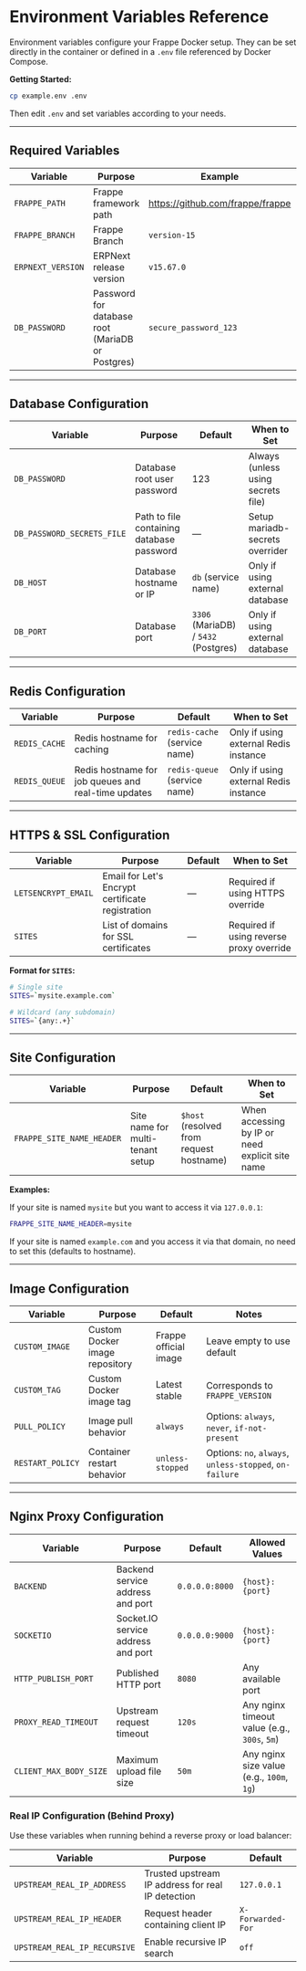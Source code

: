 # Environment Variables Reference

Environment variables configure your Frappe Docker setup. They can be set directly in the container or defined in a `.env` file referenced by Docker Compose.

**Getting Started:**

```bash
cp example.env .env
```

Then edit `.env` and set variables according to your needs.

---

## Required Variables

| Variable          | Purpose                                          | Example                          | Notes                                                            |
| ----------------- | ------------------------------------------------ | -------------------------------- | ---------------------------------------------------------------- |
| `FRAPPE_PATH`     | Frappe framework path                            | https://github.com/frappe/frappe |                                                                  |
| `FRAPPE_BRANCH`   | Frappe Branch                                    | `version-15`                     | See [Frappe releases](https://github.com/frappe/frappe/releases) |
| `ERPNEXT_VERSION` | ERPNext release version                          | `v15.67.0`                       | Required although its never used                                 |
| `DB_PASSWORD`     | Password for database root (MariaDB or Postgres) | `secure_password_123`            | Not needed if using `DB_PASSWORD_SECRETS_FILE`                   |

---

## Database Configuration

| Variable                   | Purpose                                   | Default                              | When to Set                        |
| -------------------------- | ----------------------------------------- | ------------------------------------ | ---------------------------------- |
| `DB_PASSWORD`              | Database root user password               | 123                                  | Always (unless using secrets file) |
| `DB_PASSWORD_SECRETS_FILE` | Path to file containing database password | —                                    | Setup mariadb-secrets overrider    |
| `DB_HOST`                  | Database hostname or IP                   | `db` (service name)                  | Only if using external database    |
| `DB_PORT`                  | Database port                             | `3306` (MariaDB) / `5432` (Postgres) | Only if using external database    |

---

## Redis Configuration

| Variable      | Purpose                                             | Default                      | When to Set                           |
| ------------- | --------------------------------------------------- | ---------------------------- | ------------------------------------- |
| `REDIS_CACHE` | Redis hostname for caching                          | `redis-cache` (service name) | Only if using external Redis instance |
| `REDIS_QUEUE` | Redis hostname for job queues and real-time updates | `redis-queue` (service name) | Only if using external Redis instance |

---

## HTTPS & SSL Configuration

| Variable            | Purpose                                          | Default | When to Set                              |
| ------------------- | ------------------------------------------------ | ------- | ---------------------------------------- |
| `LETSENCRYPT_EMAIL` | Email for Let's Encrypt certificate registration | —       | Required if using HTTPS override         |
| `SITES`             | List of domains for SSL certificates             | —       | Required if using reverse proxy override |

**Format for `SITES`:**

```bash
# Single site
SITES=`mysite.example.com`

# Wildcard (any subdomain)
SITES=`{any:.+}`
```

---

## Site Configuration

| Variable                  | Purpose                          | Default                                  | When to Set                                     |
| ------------------------- | -------------------------------- | ---------------------------------------- | ----------------------------------------------- |
| `FRAPPE_SITE_NAME_HEADER` | Site name for multi-tenant setup | `$host` (resolved from request hostname) | When accessing by IP or need explicit site name |

**Examples:**

If your site is named `mysite` but you want to access it via `127.0.0.1`:

```bash
FRAPPE_SITE_NAME_HEADER=mysite
```

If your site is named `example.com` and you access it via that domain, no need to set this (defaults to hostname).

---

## Image Configuration

| Variable         | Purpose                        | Default               | Notes                                                   |
| ---------------- | ------------------------------ | --------------------- | ------------------------------------------------------- |
| `CUSTOM_IMAGE`   | Custom Docker image repository | Frappe official image | Leave empty to use default                              |
| `CUSTOM_TAG`     | Custom Docker image tag        | Latest stable         | Corresponds to `FRAPPE_VERSION`                         |
| `PULL_POLICY`    | Image pull behavior            | `always`              | Options: `always`, `never`, `if-not-present`            |
| `RESTART_POLICY` | Container restart behavior     | `unless-stopped`      | Options: `no`, `always`, `unless-stopped`, `on-failure` |

---

## Nginx Proxy Configuration

| Variable               | Purpose                            | Default        | Allowed Values                               |
| ---------------------- | ---------------------------------- | -------------- | -------------------------------------------- |
| `BACKEND`              | Backend service address and port   | `0.0.0.0:8000` | `{host}:{port}`                              |
| `SOCKETIO`             | Socket.IO service address and port | `0.0.0.0:9000` | `{host}:{port}`                              |
| `HTTP_PUBLISH_PORT`    | Published HTTP port                | `8080`         | Any available port                           |
| `PROXY_READ_TIMEOUT`   | Upstream request timeout           | `120s`         | Any nginx timeout value (e.g., `300s`, `5m`) |
| `CLIENT_MAX_BODY_SIZE` | Maximum upload file size           | `50m`          | Any nginx size value (e.g., `100m`, `1g`)    |

### Real IP Configuration (Behind Proxy)

Use these variables when running behind a reverse proxy or load balancer:

| Variable                     | Purpose                                           | Default           |
| ---------------------------- | ------------------------------------------------- | ----------------- |
| `UPSTREAM_REAL_IP_ADDRESS`   | Trusted upstream IP address for real IP detection | `127.0.0.1`       |
| `UPSTREAM_REAL_IP_HEADER`    | Request header containing client IP               | `X-Forwarded-For` |
| `UPSTREAM_REAL_IP_RECURSIVE` | Enable recursive IP search                        | `off`             |
